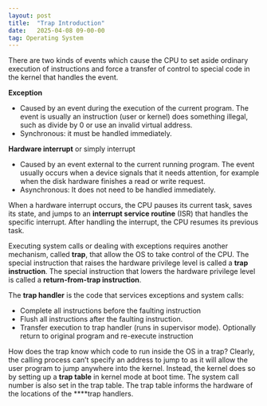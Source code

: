 ```yaml
---
layout: post
title:  "Trap Introduction"
date:   2025-04-08 09-00-00
tag: Operating System
---
```


There are two kinds of events which cause the CPU to set aside ordinary execution of instructions and force a transfer of control to special code in the kernel that handles the event.

**Exception**

- Caused by an event during the execution of the current program. The event is usually an instruction (user or kernel) does something illegal, such as divide by 0 or use an invalid virtual address.
- Synchronous: it must be handled immediately.

**Hardware interrupt** or simply interrupt

- Caused by an event external to the current running program. The event usually occurs when a device signals that it needs attention, for example when the disk hardware finishes a read or write request.
- Asynchronous: It does not need to be handled immediately.

When a hardware interrupt occurs, the CPU pauses its current task, saves its state, and jumps to an **interrupt service routine** (ISR) that handles the specific interrupt. After handling the interrupt, the CPU resumes its previous task.

Executing system calls or dealing with exceptions requires another mechanism, called **trap**, that allow the OS to take control of the CPU. The special instruction that raises the hardware privilege level is called a **trap instruction**. The special instruction that lowers the hardware privilege level is called a **return-from-trap instruction**.

The **trap handler** is the code that services exceptions and system calls:

- Complete all instructions before the faulting instruction
- Flush all instructions after the faulting instruction.
- Transfer execution to trap handler (runs in supervisor mode). Optionally return to original program and re-execute instruction

How does the trap know which code to run inside the OS in a trap? Clearly, the calling process can’t specify an address to jump to as it will allow the user program to jump anywhere into the kernel. Instead, the kernel does so by setting up a **trap table** in kernel mode at boot time.  The system call number is also set in the trap table. The trap table informs the hardware of the locations of the ****trap handlers.
